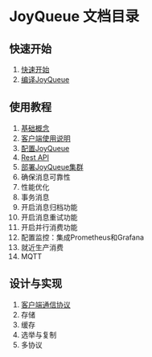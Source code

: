 # JoyQueue 文档目录

## 快速开始

1. [快速开始](./quickstart.md)
2. [编译JoyQueue](./how_to_compile.md)

## 使用教程

1. [基础概念](./concepts.md)
2. [客户端使用说明](./client.md)
3. [配置JoyQueue](./configurations.md)
4. [Rest API](./rest_api.md)
5. [部署JoyQueue集群](./cluster.md)
6. 确保消息可靠性
7. 性能优化
8. 事务消息
9. 开启消息归档功能
10. 开启消息重试功能
11. 开启并行消费功能
12. 配置监控：集成Prometheus和Grafana
13. 就近生产消费
14. MQTT

## 设计与实现

1. [客户端通信协议](./client_protocol.md)
2. 存储
3. 缓存
4. 选举与复制
5. 多协议
